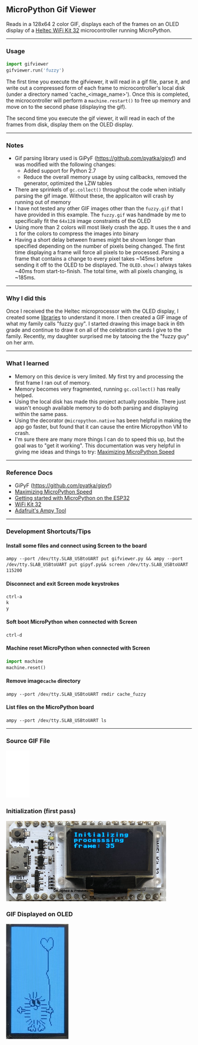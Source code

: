 ## MicroPython Gif Viewer

Reads in a 128x64 2 color GIF, displays each of the frames on an OLED display of a [Heltec WiFi Kit 32](https://heltec.org/project/wifi-kit-32/) microcontroller running MicroPython.

------

### Usage

```python
import gifviewer
gifviewer.run('fuzzy')
```

The first time you execute the gifviewer, it will read in a gif file, parse it, and write out a compressed form of each frame to microcontroller's local disk (under a directory named 'cache_<image_name>').  Once this is completed, the microcontroller will perform a `machine.restart()` to free up memory and move on to the second phase (displaying the gif).

The second time you execute the gif viewer, it  will read in each of the frames from disk, display them on the OLED display.

------

### Notes

* Gif parsing library used is GiPyF (https://github.com/pyatka/gipyf) and was modified with the following changes:
  * Added support for Python 2.7
  * Reduce the overall memory usage by using callbacks, removed the generator, optimized the LZW tables
* There are sprinkels of `gc.collect()` throughout the code when initially parsing the gif image.  Without these, the applicaiton will crash by running out of memory
* I have not tested any other GIF images other than the `fuzzy.gif` that I have provided in this example.  The `fuzzy.gif` was handmade by me to specifically fit the `64x128` image constraints of the OLED
* Using more than 2 colors will most likely crash the app.  It uses the `0` and `1` for the colors to compress the images into binary
* Having a short delay between frames might be shown longer than specified depending on the number of pixels being changed.  The first time displaying a frame will force all pixels to be processed.  Parsing a frame that contains a change to every pixel takes ~145ms before sending it off to the OLED to be displayed.  The `OLED.show()` always takes ~40ms from start-to-finish.  The total time, with all pixels changing, is ~185ms.

------

### Why I did this

Once I received the the Heltec microprocessor with the OLED display, I created some [libraries](https://github.com/carledwards/wifi-kit-32) to understand it more.  I then created a GIF image of what my family calls "fuzzy guy".  I started drawing this image back in 6th grade and continue to draw it on all of the celebration cards I give to the family.  Recently, my daughter surprised me by tatooing the the "fuzzy guy" on her arm.

------

### What I learned

* Memory on this device is very limited.  My first try and processing the first frame I ran out of memory.
* Memory becomes very fragmented, running `gc.collect()` has really helped.
* Using the local disk has made this project actually possible.  There just wasn't enough available memory to do both parsing and displaying within the same pass.
* Using the decorator `@micropython.native` has been helpful in making the app go faster, but found that it can cause the entire Micropython VM to crash.
* I'm sure there are many more things I can do to speed this up, but the goal was to "get it working".  This documentation was very helpful in giving me ideas and things to try: [Maximizing MicroPython Speed](http://docs.micropython.org/en/v1.9.3/pyboard/reference/speed_python.html)

------

### Reference Docs

* GiPyF (https://github.com/pyatka/gipyf)
* [Maximizing MicroPython Speed](http://docs.micropython.org/en/v1.9.3/pyboard/reference/speed_python.html)
* [Getting started with MicroPython on the ESP32](https://docs.micropython.org/en/latest/esp32/tutorial/intro.html)
* [WiFi Kit 32](https://github.com/carledwards/wifi-kit-32)
* [Adafruit's Ampy Tool](https://learn.adafruit.com/micropython-basics-load-files-and-run-code/install-ampy)

------

### Development Shortcuts/Tips

#### Install some files and connect using Screen to the board

```shell
ampy --port /dev/tty.SLAB_USBtoUART put gifviewer.py && ampy --port /dev/tty.SLAB_USBtoUART put gipyf.py&& screen /dev/tty.SLAB_USBtoUART 115200
```

#### Disconnect and exit Screen mode keystrokes

```
ctrl-a
k
y
```



#### Soft boot MicroPython when connected with Screen

```
ctrl-d
```

#### Machine reset MicroPython when connected with Screen

```python
import machine
machine.reset()
```

#### Remove image`cache` directory

```shell
ampy --port /dev/tty.SLAB_USBtoUART rmdir cache_fuzzy
```

#### List files on the MicroPython board

```shell
ampy --port /dev/tty.SLAB_USBtoUART ls
```

------

### Source GIF File

![fuzzy](fuzzy.gif)



### Initialization (first pass)

![fuzzy_init_oled](images/fuzzy_init_oled.png)



### GIF Displayed on OLED

![fuzzy_oled](images/fuzzy_oled.png)